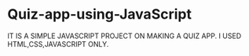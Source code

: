 # Quiz-app-using-JavaScript

IT IS A SIMPLE JAVASCRIPT PROJECT ON MAKING A QUIZ APP.
I USED HTML,CSS,JAVASCRIPT ONLY.
